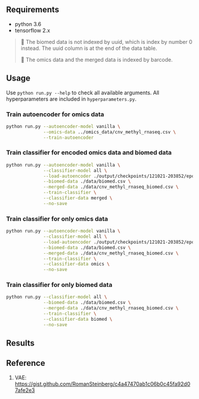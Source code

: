 ## Requirements

* python 3.6
* tensorflow 2.x

> 🚧 The biomed data is not indexed by uuid, which is index by number 0 instead. The uuid column is at the end of the data table.
> 
> 🚧 The omics data and the merged data is indexed by barcode. 


## Usage

Use `python run.py --help` to check all available arguments. All hyperparameters are included in `hyperparameters.py`.

### Train autoencoder for omics data
```bash
python run.py --autoencoder-model vanilla \
              --omics-data ../omics_data/cnv_methyl_rnaseq.csv \
              --train-autoencoder
```

### Train classifier for encoded omics data and biomed data

```bash
python run.py --autoencoder-model vanilla \
              --classifier-model all \
              --load-autoencoder ./output/checkpoints/121021-203852/epoch_19 \
              --biomed-data ./data/biomed.csv \
              --merged-data ./data/cnv_methyl_rnaseq_biomed.csv \
              --train-classifier \
              --classifier-data merged \
              --no-save
```

### Train classifier for only omics data

```bash
python run.py --autoencoder-model vanilla \
              --classifier-model all \
              --load-autoencoder ./output/checkpoints/121021-203852/epoch_19 \
              --biomed-data ./data/biomed.csv \
              --merged-data ./data/cnv_methyl_rnaseq_biomed.csv \
              --train-classifier \
              --classifier-data omics \
              --no-save
```

### Train classifier for only biomed data

```bash
python run.py --classifier-model all \
              --biomed-data ./data/biomed.csv \
              --merged-data ./data/cnv_methyl_rnaseq_biomed.csv \
              --train-classifier \
              --classifier-data biomed \
              --no-save
```

## Results

## Reference
1. VAE: https://gist.github.com/RomanSteinberg/c4a47470ab1c06b0c45fa92d07afe2e3